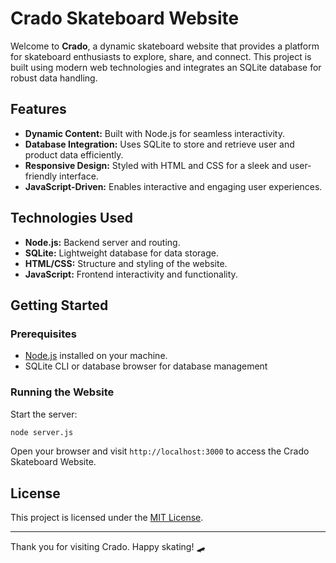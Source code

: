 # Crado Skateboard Website

Welcome to **Crado**, a dynamic skateboard website that provides a platform for skateboard enthusiasts to explore, share, and connect. This project is built using modern web technologies and integrates an SQLite database for robust data handling.

## Features
- **Dynamic Content:** Built with Node.js for seamless interactivity.
- **Database Integration:** Uses SQLite to store and retrieve user and product data efficiently.
- **Responsive Design:** Styled with HTML and CSS for a sleek and user-friendly interface.
- **JavaScript-Driven:** Enables interactive and engaging user experiences.

## Technologies Used
- **Node.js:** Backend server and routing.
- **SQLite:** Lightweight database for data storage.
- **HTML/CSS:** Structure and styling of the website.
- **JavaScript:** Frontend interactivity and functionality.

## Getting Started

### Prerequisites
- [Node.js](https://nodejs.org/) installed on your machine.
- SQLite CLI or database browser for database management

### Running the Website
Start the server:
```bash
node server.js
```

Open your browser and visit `http://localhost:3000` to access the Crado Skateboard Website.


## License
This project is licensed under the [MIT License](LICENSE).

---

Thank you for visiting Crado. Happy skating! 🛹

